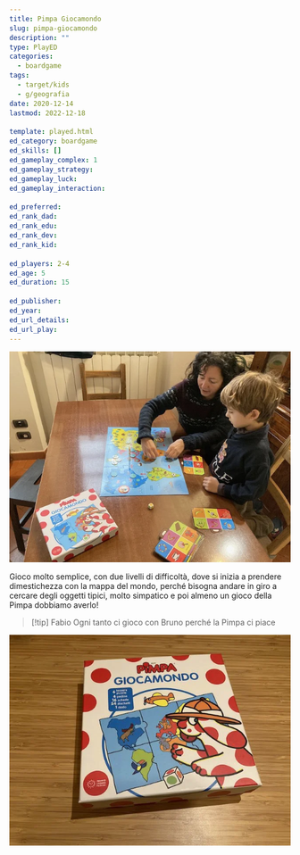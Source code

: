 ```yaml
---
title: Pimpa Giocamondo
slug: pimpa-giocamondo
description: ""
type: PlayED
categories:
  - boardgame
tags:
  - target/kids
  - g/geografia
date: 2020-12-14
lastmod: 2022-12-18

template: played.html
ed_category: boardgame
ed_skills: []
ed_gameplay_complex: 1
ed_gameplay_strategy: 
ed_gameplay_luck: 
ed_gameplay_interaction: 

ed_preferred: 
ed_rank_dad: 
ed_rank_edu: 
ed_rank_dev: 
ed_rank_kid: 

ed_players: 2-4
ed_age: 5
ed_duration: 15

ed_publisher: 
ed_year: 
ed_url_details: 
ed_url_play: 
---
```


![](../../assets/img/played/boardgame/pimpa.webp)

Gioco molto semplice, con due livelli di difficoltà, dove si inizia a prendere dimestichezza con la mappa del mondo, perché bisogna andare in giro a cercare degli oggetti tipici, molto simpatico e poi almeno un gioco della Pimpa dobbiamo averlo!

> [!tip] Fabio
> Ogni tanto ci gioco con Bruno perché la Pimpa ci piace

![](../../assets/img/played/boardgame/pimpa_2.webp)
